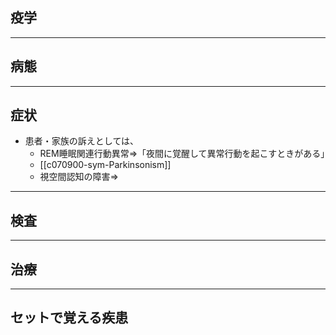 ## 疫学
---
## 病態
---
## 症状
- 患者・家族の訴えとしては、
	- REM睡眠関連行動異常⇒「夜間に覚醒して異常行動を起こすときがある」
	- [[c070900-sym-Parkinsonism]]
	- 視空間認知の障害⇒
---
## 検査
---
## 治療
---
## セットで覚える疾患
